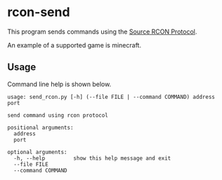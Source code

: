 # rcon-send
This program sends commands using the [Source RCON Protocol](https://developer.valvesoftware.com/wiki/Source_RCON_Protocol).

An example of a supported game is minecraft.

## Usage
Command line help is shown below.
```
usage: send_rcon.py [-h] (--file FILE | --command COMMAND) address port

send command using rcon protocol

positional arguments:
  address
  port

optional arguments:
  -h, --help         show this help message and exit
  --file FILE
  --command COMMAND
```

